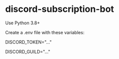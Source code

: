 # discord-subscription-bot

Use Python 3.8+

Create a .env file with these variables:

DISCORD_TOKEN="..."

DISCORD_GUILD="..."

